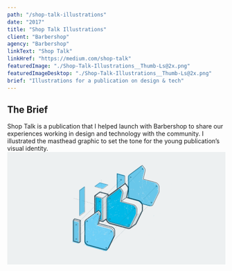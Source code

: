 ```yaml
---
path: "/shop-talk-illustrations"
date: "2017"
title: "Shop Talk Illustrations"
client: "Barbershop"
agency: "Barbershop"
linkText: "Shop Talk"
linkHref: "https://medium.com/shop-talk"
featuredImage: "./Shop-Talk-Illustrations__Thumb-Ls@2x.png"
featuredImageDesktop: "./Shop-Talk-Illustrations__Thumb-Ls@2x.png"
brief: "Illustrations for a publication on design & tech"
---
```

## The Brief
Shop Talk is a publication that I helped launch with Barbershop to share our experiences working in design and technology with the community. I illustrated the masthead graphic to set the tone for the young publication’s visual identity.
![Illustration for Design Teardown — Cinebody Selects](./images/ShopTalk-Cinebody-Illustration.png 'Illustration for Design Teardown — Cinebody Selects')